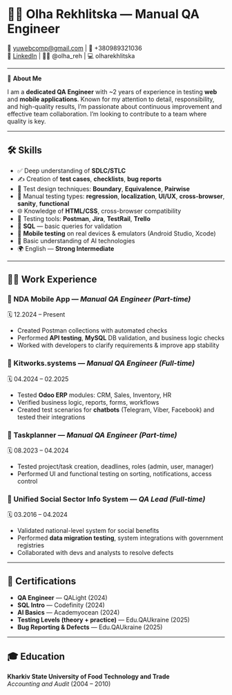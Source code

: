 # 👩‍💻 Olha Rekhlitska — Manual QA Engineer

📧 yuwebcomp@gmail.com | 📱 +380989321036  
🔗 [LinkedIn](https://www.linkedin.com/in/olha-rekhlitska-1ba705247/) | 🧑‍💼 @olha_reh | 💻 olharekhlitska

---

🎯 **About Me**

I am a **dedicated QA Engineer** with ~2 years of experience in testing **web** and **mobile applications**. Known for my attention to detail, responsibility, and high-quality results, I’m passionate about continuous improvement and effective team collaboration. I’m looking to contribute to a team where quality is key.

---

## 🛠️ Skills

- ✅ Deep understanding of **SDLC/STLC**
- ✍️ Creation of **test cases**, **checklists**, **bug reports**
- 🧪 Test design techniques: **Boundary**, **Equivalence**, **Pairwise**
- 🧷 Manual testing types: **regression**, **localization**, **UI/UX**, **cross-browser**, **sanity**, **functional**
- 🌐 Knowledge of **HTML/CSS**, cross-browser compatibility
- 🧩 Testing tools: **Postman**, **Jira**, **TestRail**, **Trello**
- 💾 **SQL** — basic queries for validation
- 📲 **Mobile testing** on real devices & emulators (Android Studio, Xcode)
- 🧠 Basic understanding of AI technologies
- 🌍 English — **Strong Intermediate**

---

## 👩‍💻 Work Experience

### 🔹 NDA Mobile App — *Manual QA Engineer (Part-time)*  
🗓️ 12.2024 – Present  
- Created Postman collections with automated checks  
- Performed **API testing**, **MySQL** DB validation, and business logic checks  
- Worked with developers to clarify requirements & improve app stability  

### 🔹 Kitworks.systems — *Manual QA Engineer (Full-time)*  
🗓️ 04.2024 – 02.2025  
- Tested **Odoo ERP** modules: CRM, Sales, Inventory, HR  
- Verified business logic, reports, forms, workflows  
- Created test scenarios for **chatbots** (Telegram, Viber, Facebook) and tested their integrations

### 🔹 Taskplanner — *Manual QA Engineer (Part-time)*  
🗓️ 08.2023 – 04.2024  
- Tested project/task creation, deadlines, roles (admin, user, manager)  
- Performed UI and functional testing on sorting, notifications, access control  

### 🔹 Unified Social Sector Info System — *QA Lead (Full-time)*  
🗓️ 03.2016 – 04.2024  
- Validated national-level system for social benefits  
- Performed **data migration testing**, system integrations with government registries  
- Collaborated with devs and analysts to resolve defects  

---

## 📜 Certifications

- **QA Engineer** — QALight (2024)  
- **SQL Intro** — Codefinity (2024)  
- **AI Basics** — Academyocean (2024)  
- **Testing Levels (theory + practice)** — Edu.QAUkraine (2025)  
- **Bug Reporting & Defects** — Edu.QAUkraine (2025)

---

## 🎓 Education

**Kharkiv State University of Food Technology and Trade**  
*Accounting and Audit* (2004 – 2010)
